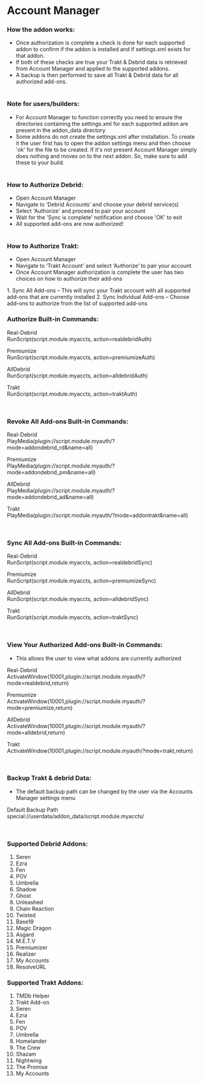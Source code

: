 # Account Manager

### How the addon works:
- Once authorization is complete a check is done for each supported addon to confirm if the addon is installed and if settings.xml exists for that addon.
- If both of these checks are true your Trakt & Debrid data is retrieved from Account Manager and applied to the supported addons.
- A backup is then performed to save all Trakt & Debrid data for all authorized add-ons.<br><br>

### Note for users/builders:
- For Account Manager to function correctly you need to ensure the directories containing the settings.xml for each supported addon are present in the addon_data directory
- Some addons do not create the settings.xml after installation. To create it the user first has to open the addon settings menu and then choose 'ok' for the file to be created. If it's not present Account Manager simply does nothing and moves on to the next addon. So, make sure to add these to your build.<br><br>


### How to Authorize Debrid:
<ul>
    <li>Open Account Manager</li>
    <li>Navigate to ‘Debrid Accounts’ and choose your debrid service(s)</li>
    <li>Select 'Authorize' and proceed to pair your account</li>
    <li>Wait for the 'Sync is complete' notification and choose 'OK' to exit</li>
    <li>All supported add-ons are now authorized!</li><br>
</ul>


### How to Authorize Trakt:
<ul>
    <li>Open Account Manager</li>
    <li>Navigate to ‘Trakt Account’ and select ‘Authorize’ to pair your account</li>
    <li>Once Account Manager authorization is complete the user has two choices on how to authorize their add-ons</li>
</ul>
    1. Sync All Add-ons – This will sync your Trakt account with all supported add-ons that are currently installed
    2. Sync Individual Add-ons – Choose add-ons to authorize from the list of supported add-ons<br>


### Authorize Built-in Commands:

<p>Real-Debrid<br>
RunScript(script.module.myaccts, action=realdebridAuth)</p>

<p>Premiumize<br>
RunScript(script.module.myaccts, action=premiumizeAuth)</p>

<p>AllDebrid<br>
RunScript(script.module.myaccts, action=alldebridAuth)</p>

<p>Trakt<br>
RunScript(script.module.myaccts, action=traktAuth)</p><br>


### Revoke All Add-ons Built-in Commands:

<p>Real-Debrid<br>
PlayMedia(plugin://script.module.myauth/?mode=addondebrid_rd&name=all)</p>

<p>Premiumize<br>
PlayMedia(plugin://script.module.myauth/?mode=addondebrid_pm&name=all)</p>

<p>AllDebrid<br>
PlayMedia(plugin://script.module.myauth/?mode=addondebrid_ad&name=all)</p>

<p>Trakt<br>
PlayMedia(plugin://script.module.myauth/?mode=addontrakt&name=all)</p><br>


### Sync All Add-ons Built-in Commands:<br>

<p>Real-Debrid<br>
RunScript(script.module.myaccts, action=realdebridSync)</p>

<p>Premiumize<br>
RunScript(script.module.myaccts, action=premiumizeSync)</p>

<p>AllDebrid<br>
RunScript(script.module.myaccts, action=alldebridSync)</p>

<p>Trakt<br>
RunScript(script.module.myaccts, action=traktSync)</p><br>


### View Your Authorized Add-ons Built-in Commands:<br>

- This allows the user to view what addons are currently authorized

<p>Real-Debrid<br>
ActivateWindow(10001,plugin://script.module.myauth/?mode=realdebrid,return)</p>

<p>Premiumize<br>
ActivateWindow(10001,plugin://script.module.myauth/?mode=premiumize,return)</p>

<p>AllDebrid<br>
ActivateWindow(10001,plugin://script.module.myauth/?mode=alldebrid,return)</p>

<p>Trakt<br>
ActivateWindow(10001,plugin://script.module.myauth/?mode=trakt,return)</p><br>


### Backup Trakt & debrid Data:

- The default backup path can be changed by the user via the Accounts Manager settings menu

<p>Default Backup Path<br>
special://userdata/addon_data/script.module.myaccts/</p><br>


### Supported Debrid Addons:

1.  Seren<br>                   
2.  Ezra<br>                    
3.  Fen<br>
4.  POV<br>                     
5.  Umbrella<br>             
6.  Shadow<br>               
7.  Ghost<br>                  
8.  Unleashed<br>             
9.  Chain Reaction<br> 
10. Twisted<br>
11. Base19<br>
12. Magic Dragon<br>
13. Asgard<br>
14. M.E.T.V<br>
15. Premiumizer<br>
16. Realizer<br>
17. My Accounts<br>
18. ResolveURL


### Supported Trakt Addons:

1.  TMDb Helper<br>
2.  Trakt Add-on<br> 
3.  Seren<br>                   
4.  Ezra<br>
5.  Fen<br>
6.  POV<br>                   
7.  Umbrella<br>             
8.  Homelander<br>               
9.  The Crew<br>                  
10. Shazam<br>             
11. Nightwing<br> 
12. The Promise<br>
13. My Accounts